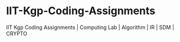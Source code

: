 # IIT-Kgp-Coding-Assignments
IIT Kgp Coding Assignments | Computing Lab | Algorithm | IR | SDM | CRYPTO
